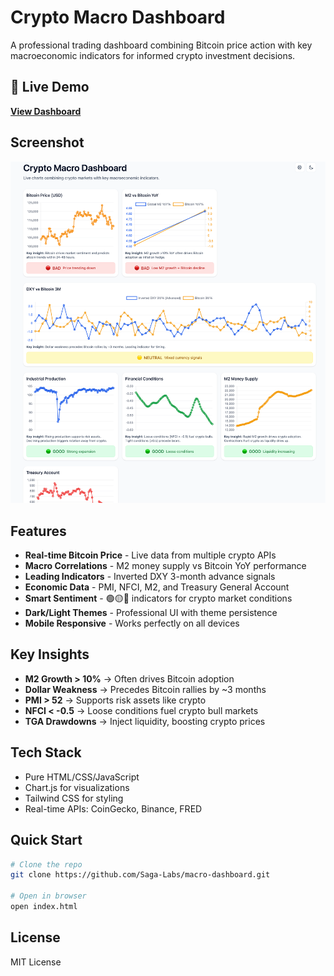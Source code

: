 # Crypto Macro Dashboard

A professional trading dashboard combining Bitcoin price action with key macroeconomic indicators for informed crypto investment decisions.

## 🚀 Live Demo

**[View Dashboard](https://saga-labs.github.io/macro-dashboard/)**

## Screenshot

![Crypto Macro Dashboard](images/macro-dashboard.png)

## Features

- **Real-time Bitcoin Price** - Live data from multiple crypto APIs
- **Macro Correlations** - M2 money supply vs Bitcoin YoY performance
- **Leading Indicators** - Inverted DXY 3-month advance signals
- **Economic Data** - PMI, NFCI, M2, and Treasury General Account
- **Smart Sentiment** - 🟢🟡🔴 indicators for crypto market conditions
- **Dark/Light Themes** - Professional UI with theme persistence
- **Mobile Responsive** - Works perfectly on all devices

## Key Insights

- **M2 Growth > 10%** → Often drives Bitcoin adoption
- **Dollar Weakness** → Precedes Bitcoin rallies by ~3 months  
- **PMI > 52** → Supports risk assets like crypto
- **NFCI < -0.5** → Loose conditions fuel crypto bull markets
- **TGA Drawdowns** → Inject liquidity, boosting crypto prices

## Tech Stack

- Pure HTML/CSS/JavaScript
- Chart.js for visualizations
- Tailwind CSS for styling
- Real-time APIs: CoinGecko, Binance, FRED

## Quick Start

```bash
# Clone the repo
git clone https://github.com/Saga-Labs/macro-dashboard.git

# Open in browser
open index.html
```

## License

MIT License